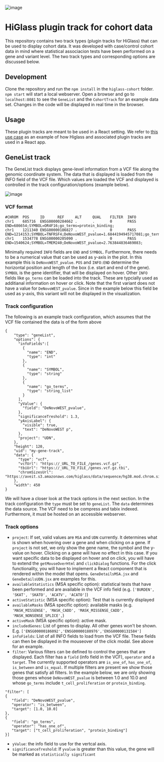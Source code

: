 ![image](https://github.com/dbmi-bgm/higlass-cohort/assets/53857412/909af584-ef94-4363-a500-f4fccaecdbf0)


# HiGlass plugin track for cohort data

This repository contains two track types (plugin tracks for HiGlass) that can be used to display cohort data. It was developed with case/control cohort data in mind where statistical associacion tests have been performed on a gene and variant level.
The two track types and corresponding options are discussed below.

## Development
Clone the repository and run the `npm install` in the `higlass-cohort` folder. `npm start` will start a local webserver. Open a browser and go to `localhost:8081` to see the `GeneList` and the `CohortTrack` for an example data set.
Changes in the code will be displayed in real time in the browser.

## Usage
These plugin tracks are meant to be used in a React setting. We refer to [this use case](https://github.com/dbmi-bgm/udn-browser/) as an example of how Higlass and associated plugin tracks are used in a React app.

## GeneList track

The GeneList track displays gene-level information from a VCF file along the genomic coordinate system. The data that is displayed is loaded from the INFO field
of the VCF file. Which values are loaded the VCF and displayed is controlled in the track configuration/options (example below).

![image](https://github.com/dbmi-bgm/higlass-cohort/assets/53857412/b4081379-1987-4527-ba92-4fd6aafa8a7b)

### VCF format

```
#CHROM  POS     ID      REF     ALT     QUAL    FILTER  INFO
chr1    685716  ENSG00000284662 .       .       0       PASS    END=686654;SYMBOL=OR4F16;go_terms=protein_binding;
chr1    1211340 ENSG00000186827 .       .       0       PASS    END=1214153;SYMBOL=TNFRSF4;DeNovoWEST_pvalue=1.6844194945717081;go_terms=t_cell_proliferation|protein_binding;
chr1    1534778 ENSG00000205090 .       .       0       PASS    END=1540624;SYMBOL=TMEM240;DeNovoWEST_pvalue=2.763844836469083;
```
Minimally required `INFO` fields are `END` and `SYMBOL`. Furthermore, there needs to be a numerical value that can be used as y-axis in the plot. In this example this is `DeNovoWEST_pvalue`. `POS` and `INFO:END` determine the horizontal position and length of the box (i.e. start and end of the gene). `SYMBOL` is the gene identifier, that will be displayed on hover. Other `INFO` fields like `go_terms` can be loaded into the track. These are typcially used as additianal information on hover or click. Note that the first variant does not have a value for `DeNovoWEST_pvalue`. Since in the example below this field be used as y-axis, this variant will not be displayed in the visualization.

### Track configuration
The following is an example track configuration, which assumes that the VCF file contained the data is of the form above
```
{
    "type": "geneList",
    "options": {
      "infoFields":[
        {
          "name": "END",
          "type": "int"
        },
        {
          "name": "SYMBOL",
          "type": "string"
        },
        {
          "name": "go_terms",
          "type": "string_list"
        }
      ],
      "yValue": {
        "field": "DeNovoWEST_pvalue",
      },
      "significanceTreshold": 1.3,
      "yAxisLabel": {
        "visible": true,
        "text": "DeNovoWEST p",
      },
      "project": "UDN",
    },
    "height": 120,
    "uid": "my-gene-track",
    "data": {
      "type": "vcf",
      "vcfUrl": "https://_URL_TO_FILE_/genes.vcf.gz",
      "tbiUrl": "https://_URL_TO_FILE_/genes.vcf.gz.tbi",
      "chromSizesUrl": "https://aveit.s3.amazonaws.com/higlass/data/sequence/hg38.mod.chrom.sizes",
    },
    "width": 450
}
```
We will have a closer look at the track options in the next section. In the track configuration the `type` must be set to `geneList`. The `data` determines the data source. The VCF need to be compress and tabix indexed. Furthermore, it must be hosted on an accessible webserver.

### Track options

- `project`: If set, valid values are `MSA` and `UDN` currently. It determines what is shown when hovering over a gene and when clicking on a gene. If `project` is not set, we only show the gene name, the symbol and the y-value on hover. Clicking on a gene will have no effect in this case. If you want specific data to be displayed on hover and on click, you will have to extend the `getMouseOverHtml` and `clickDialog` functions. For the click functionality, you will have to implement a React component that is rendered within the model that opens. `GeneDetailsMSA.jsx` and `GeneDetailsUDN.jsx` are examples for this.
- `availableStatistics` (MSA specific option): statistical tests that have been performed and are available in the VCF info field (e.g. `['BURDEN', 'SKAT', 'SKATO', 'ACATV', 'ACATO']`)
- `activeStatistic` (MSA specific option): Test that is currently displayed
- `availableMasks` (MSA specific option): available masks (e.g. `'MASK_MISSENSE', 'MASK_CADD', 'MASK_MISSENSE_CADD', 'MASK_NONSENSE_SPLICE',`)
- `activeMask` (MSA specific option): active mask.
- `includedGenes`: List of genes to display. All other genes won't be shown. E.g. `['ENSG00000186092','ENSG00000188976','ENSG00000131584']`
- `infoFields`: List of all INFO fields to load from the VCF file. These fields can then be displayed in the mouseover of the click modal. See above for an example.
- `filter`: Various filters can be defined to control the genes that are displayed. Each filter has a `field` (info field in the VCF), `operator` and a `target`. The currently supported operators are `is_one_of`, `has_one_of`, `is_between` and `is_equal`. If multiple filters are present we show those genes that satisfy all filters. In the example below, we are only showing those genes whose `DeNovoWEST_pvalue` is between 1.0 and 10.0 and whose `go_terms` include `t_cell_proliferation` or `protein_binding`.
```
"filter": [
{
   "field": "DeNovoWEST_pvalue",
   "operator": "is_between",
   "target": [1.0, 10.0]
},
{
   "field": "go_terms",
   "operator": "has_one_of",
   "target": ["t_cell_proliferation", "protein_binding"]
}]
```
- `yValue`: the info field to use for the vertcal axis.
- `significanceTreshold`: If `yvalue` is greater than this value, the gene will be marked as `statistically significant` 
  
